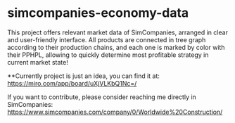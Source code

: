 # simcompanies-economy-data
This project offers relevant market data of SimCompanies, arranged in clear and user-friendly interface. All products are connected in tree graph according to their production chains, and each one is marked by color with their PPHPL, allowing to quickly determine most profitable strategy in current market state!

**Currently project is just an idea, you can find it at: https://miro.com/app/board/uXjVLKbQ1Nc=/

If you want to contribute, please consider reaching me directly in SimCompanies: https://www.simcompanies.com/company/0/Worldwide%20Construction/

